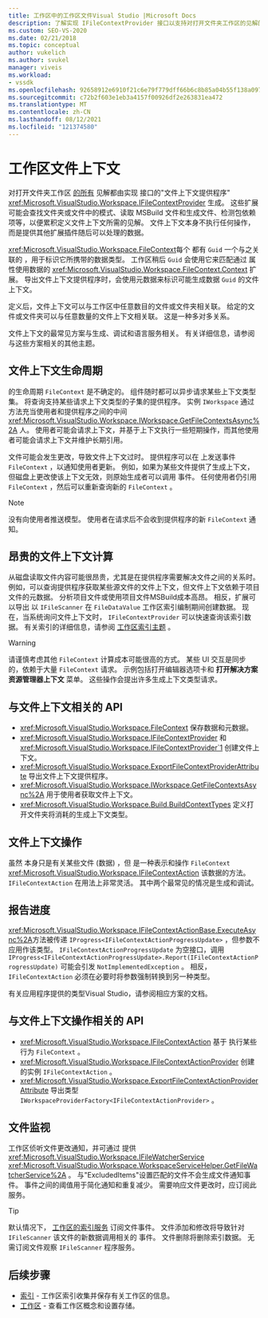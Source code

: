 ```yaml
---
title: 工作区中的工作区文件Visual Studio |Microsoft Docs
description: 了解实现 IFileContextProvider 接口以支持对打开文件夹工作区的见解的文件上下文提供程序。
ms.custom: SEO-VS-2020
ms.date: 02/21/2018
ms.topic: conceptual
author: vukelich
ms.author: svukel
manager: viveis
ms.workload:
- vssdk
ms.openlocfilehash: 92658912e6910f21c6e79f779dff66b6c8b85a04b55f138a0971903789d4c8a2
ms.sourcegitcommit: c72b2f603e1eb3a4157f00926df2e263831ea472
ms.translationtype: MT
ms.contentlocale: zh-CN
ms.lasthandoff: 08/12/2021
ms.locfileid: "121374580"
---
```

# <a name="workspace-file-contexts"></a>工作区文件上下文

对打开文件夹工作区 [的所有](../ide/develop-code-in-visual-studio-without-projects-or-solutions.md) 见解都由实现 接口的"文件上下文提供程序" <xref:Microsoft.VisualStudio.Workspace.IFileContextProvider> 生成。 这些扩展可能会查找文件夹或文件中的模式、读取 MSBuild 文件和生成文件、检测包依赖项等，以便累积定义文件上下文所需的见解。 文件上下文本身不执行任何操作，而是提供其他扩展插件随后可以处理的数据。

<xref:Microsoft.VisualStudio.Workspace.FileContext>每个 都有 `Guid` 一个与之关联的 ，用于标识它所携带的数据类型。 工作区稍后 `Guid` 会使用它来匹配通过 属性使用数据的 <xref:Microsoft.VisualStudio.Workspace.FileContext.Context> 扩展。 导出文件上下文提供程序时，会使用元数据来标识可能生成数据 `Guid` 的文件上下文。

定义后，文件上下文可以与工作区中任意数目的文件或文件夹相关联。 给定的文件或文件夹可以与任意数量的文件上下文相关联。 这是一种多对多关系。

文件上下文的最常见方案与生成、调试和语言服务相关。 有关详细信息，请参阅与这些方案相关的其他主题。

## <a name="file-context-lifecycle"></a>文件上下文生命周期

的生命周期 `FileContext` 是不确定的。 组件随时都可以异步请求某些上下文类型集。 将查询支持某些请求上下文类型的子集的提供程序。 实例 `IWorkspace` 通过 方法充当使用者和提供程序之间的中间 <xref:Microsoft.VisualStudio.Workspace.IWorkspace.GetFileContextsAsync%2A> 人。 使用者可能会请求上下文，并基于上下文执行一些短期操作，而其他使用者可能会请求上下文并维护长期引用。

文件可能会发生更改，导致文件上下文过时。 提供程序可以在 上发送事件 `FileContext` ，以通知使用者更新。 例如，如果为某些文件提供了生成上下文，但磁盘上更改使该上下文无效，则原始生成者可以调用 事件。 任何使用者仍引用 `FileContext` ，然后可以重新查询新的 `FileContext` 。

>[!NOTE]
>没有向使用者推送模型。 使用者在请求后不会收到提供程序的新 `FileContext` 通知。

## <a name="expensive-file-context-computations"></a>昂贵的文件上下文计算

从磁盘读取文件内容可能很昂贵，尤其是在提供程序需要解决文件之间的关系时。 例如，可以查询提供程序获取某些源文件的文件上下文，但文件上下文依赖于项目文件的元数据。 分析项目文件或使用项目文件MSBuild成本高昂。 相反，扩展可以导出 以 `IFileScanner` 在 `FileDataValue` 工作区索引编制期间创建数据。 现在，当系统询问文件上下文时， `IFileContextProvider` 可以快速查询该索引数据。 有关索引的详细信息，请参阅 [工作区索引主题](workspace-indexing.md) 。

>[!WARNING]
>请谨慎考虑其他 `FileContext` 计算成本可能很高的方式。 某些 UI 交互是同步的，依赖于大量 `FileContext` 请求。 示例包括打开编辑器选项卡和 **打开解决方案资源管理器上下文** 菜单。 这些操作会提出许多生成上下文类型请求。

## <a name="file-context-related-apis"></a>与文件上下文相关的 API

- <xref:Microsoft.VisualStudio.Workspace.FileContext> 保存数据和元数据。
- <xref:Microsoft.VisualStudio.Workspace.IFileContextProvider> 和 <xref:Microsoft.VisualStudio.Workspace.IFileContextProvider`1> 创建文件上下文。
- <xref:Microsoft.VisualStudio.Workspace.ExportFileContextProviderAttribute> 导出文件上下文提供程序。
- <xref:Microsoft.VisualStudio.Workspace.IWorkspace.GetFileContextsAsync%2A> 用于使用者获取文件上下文。
- <xref:Microsoft.VisualStudio.Workspace.Build.BuildContextTypes> 定义打开文件夹将消耗的生成上下文类型。

## <a name="file-context-actions"></a>文件上下文操作

虽然 本身只是有关某些文件 (数据) ，但 是一种表示和操作 `FileContext` <xref:Microsoft.VisualStudio.Workspace.IFileContextAction> 该数据的方法。 `IFileContextAction` 在用法上非常灵活。 其中两个最常见的情况是生成和调试。

## <a name="reporting-progress"></a>报告进度

<xref:Microsoft.VisualStudio.Workspace.IFileContextActionBase.ExecuteAsync%2A>方法被传递 `IProgress<IFileContextActionProgressUpdate>` ，但参数不应用作该类型。 `IFileContextActionProgressUpdate` 为空接口，调用 `IProgress<IFileContextActionProgressUpdate>.Report(IFileContextActionProgressUpdate)` 可能会引发 `NotImplementedException` 。 相反， `IFileContextAction` 必须在必要时将参数强制转换到另一种类型。

有关应用程序提供的类型Visual Studio，请参阅相应方案的文档。

## <a name="file-context-action-related-apis"></a>与文件上下文操作相关的 API

- <xref:Microsoft.VisualStudio.Workspace.IFileContextAction> 基于 执行某些行为 `FileContext` 。
- <xref:Microsoft.VisualStudio.Workspace.IFileContextActionProvider> 创建 的实例 `IFileContextAction` 。
- <xref:Microsoft.VisualStudio.Workspace.ExportFileContextActionProviderAttribute> 导出类型 `IWorkspaceProviderFactory<IFileContextActionProvider>` 。

## <a name="file-watching"></a>文件监视

工作区侦听文件更改通知，并可通过 提供 <xref:Microsoft.VisualStudio.Workspace.IFileWatcherService> <xref:Microsoft.VisualStudio.Workspace.WorkspaceServiceHelper.GetFileWatcherService%2A> 。 与"ExcludedItems"设置匹配的文件不会生成文件通知事件。 事件之间的阈值用于简化通知和重复减少。 需要响应文件更改时，应订阅此服务。

>[!TIP]
>默认情况下， [工作区的索引服务](workspace-indexing.md) 订阅文件事件。 文件添加和修改将导致针对 `IFileScanner` 该文件的新数据调用相关的 事件。 文件删除将删除索引数据。 无需订阅文件观察 `IFileScanner` 程序服务。

## <a name="next-steps"></a>后续步骤

* [索引](workspace-indexing.md) - 工作区索引收集并保存有关工作区的信息。
* [工作区](workspaces.md) - 查看工作区概念和设置存储。
